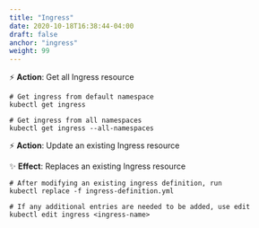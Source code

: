 ```yaml
---
title: "Ingress"
date: 2020-10-18T16:38:44-04:00
draft: false
anchor: "ingress"
weight: 99
---
```


⚡️ **Action**: Get all Ingress resource

```shell script
# Get ingress from default namespace
kubectl get ingress

# Get ingress from all namespaces
kubectl get ingress --all-namespaces
```

⚡️ **Action**: Update an existing Ingress resource

✨ **Effect**: Replaces an existing Ingress resource

```shell script
# After modifying an existing ingress definition, run
kubectl replace -f ingress-definition.yml

# If any additional entries are needed to be added, use edit
kubectl edit ingress <ingress-name>
```